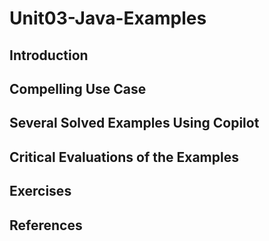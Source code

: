 # Unit03-Java-Examples
## Introduction
## Compelling Use Case
## Several Solved Examples Using Copilot
## Critical Evaluations of the Examples
## Exercises
## References
